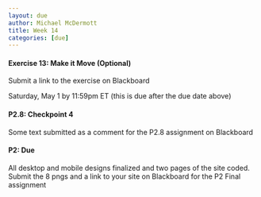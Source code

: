 ```yaml
---
layout: due
author: Michael McDermott
title: Week 14
categories: [due]
---
```

#### Exercise 13: Make it Move (Optional)
Submit a link to the exercise on Blackboard

<span class="due">Saturday, May 1 by 11:59pm ET</span> (this is due after the due date above)

#### P2.8: Checkpoint 4
Some text submitted as a comment for the P2.8 assignment on Blackboard

#### P2: Due
All desktop and mobile designs finalized and two pages of the site coded. Submit the 8 pngs and a link to your site on Blackboard for the P2 Final assignment
